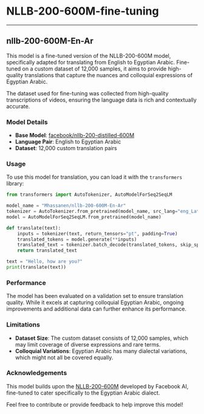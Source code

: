 # NLLB-200-600M-fine-tuning

---
## nllb-200-600M-En-Ar

This model is a fine-tuned version of the NLLB-200-600M model, specifically adapted for translating from English to Egyptian Arabic. Fine-tuned on a custom dataset of 12,000 samples, it aims to provide high-quality translations that capture the nuances and colloquial expressions of Egyptian Arabic.

The dataset used for fine-tuning was collected from high-quality transcriptions of videos, ensuring the language data is rich and contextually accurate.
### Model Details

- **Base Model**: [facebook/nllb-200-distilled-600M](https://huggingface.co/facebook/nllb-200-distilled-600M)
- **Language Pair**: English to Egyptian Arabic
- **Dataset**: 12,000 custom translation pairs


### Usage

To use this model for translation, you can load it with the `transformers` library:

```python
from transformers import AutoTokenizer, AutoModelForSeq2SeqLM

model_name = "Mhassanen/nllb-200-600M-En-Ar"
tokenizer = AutoTokenizer.from_pretrained(model_name, src_lang="eng_Latn", tgt_lang="arz_Arab")
model = AutoModelForSeq2SeqLM.from_pretrained(model_name)

def translate(text):
    inputs = tokenizer(text, return_tensors="pt", padding=True)
    translated_tokens = model.generate(**inputs)
    translated_text = tokenizer.batch_decode(translated_tokens, skip_special_tokens=True)
    return translated_text

text = "Hello, how are you?"
print(translate(text))
```

### Performance

The model has been evaluated on a validation set to ensure translation quality. While it excels at capturing colloquial Egyptian Arabic, ongoing improvements and additional data can further enhance its performance.

### Limitations

- **Dataset Size**: The custom dataset consists of 12,000 samples, which may limit coverage of diverse expressions and rare terms.
- **Colloquial Variations**: Egyptian Arabic has many dialectal variations, which might not all be covered equally.

### Acknowledgements

This model builds upon the [NLLB-200-600M](https://huggingface.co/facebook/nllb-200-600M) developed by Facebook AI, fine-tuned to cater specifically to the Egyptian Arabic dialect.

Feel free to contribute or provide feedback to help improve this model!

